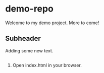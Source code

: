 # demo-repo

Welcome to my demo project. More to come!

## Subheader

Adding some new text.

##

1. Open index.html in your browser.

